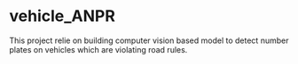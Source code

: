 # vehicle_ANPR
This project relie on building computer vision based model to detect number plates on vehicles which are violating road rules. 

